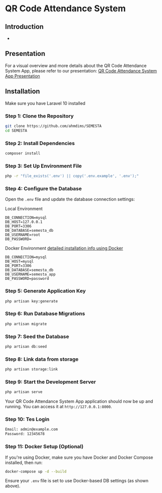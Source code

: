 # QR Code Attendance System

## Introduction

-

## Presentation

For a visual overview and more details about the QR Code Attendance System App, please refer to our presentation:
[QR Code Attendance System App Presentation](https://)

## Installation

Make sure you have Laravel 10 installed

### Step 1: Clone the Repository

```bash
git clone https://github.com/ahmdims/SEMESTA
cd SEMESTA
```

### Step 2: Install Dependencies

```bash
composer install
```

### Step 3: Set Up Environment File

```bash
php -r "file_exists('.env') || copy('.env.example', '.env');"
```

### Step 4: Configure the Database

Open the `.env` file and update the database connection settings:

Local Environment

```dotenv
DB_CONNECTION=mysql
DB_HOST=127.0.0.1
DB_PORT=3306
DB_DATABASE=semesta_db
DB_USERNAME=root
DB_PASSWORD=
```

Docker Environment [detailed installation info using Docker](https://github.com/ahmdims/SEMESTA/tree/main/docker)

```dotenv
DB_CONNECTION=mysql
DB_HOST=mysql
DB_PORT=3306
DB_DATABASE=semesta_db
DB_USERNAME=semesta_app
DB_PASSWORD=password
```

### Step 5: Generate Application Key

```bash
php artisan key:generate
```

### Step 6: Run Database Migrations

```bash
php artisan migrate
```

### Step 7: Seed the Database

```bash
php artisan db:seed
```

### Step 8: Link data from storage

```bash
php artisan storage:link
```

### Step 9: Start the Development Server

```bash
php artisan serve
```

Your QR Code Attendance System App application should now be up and running. You can access it at `http://127.0.0.1:8000`.

### Step 10: Tes Login

```bash
Email: admin@example.com
Password: 12345678
```

### Step 11: Docker Setup (Optional)

If you're using Docker, make sure you have Docker and Docker Compose installed, then run:

```bash
docker-compose up -d --build
```

Ensure your `.env` file is set to use Docker-based DB settings (as shown above).
